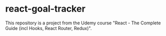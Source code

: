 # react-goal-tracker
This repository is a project from the Udemy course "React - The Complete Guide (incl Hooks, React Router, Redux)".
